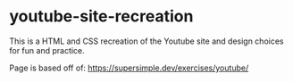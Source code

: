 # youtube-site-recreation
This is a HTML and CSS recreation of the Youtube site and design choices for fun and practice.

Page is based off of: https://supersimple.dev/exercises/youtube/

